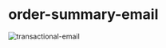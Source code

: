 # order-summary-email
![transactional-email](https://user-images.githubusercontent.com/98913917/169711399-1ed8a9ad-f653-4bbe-af35-ae7e355da6c8.png)
